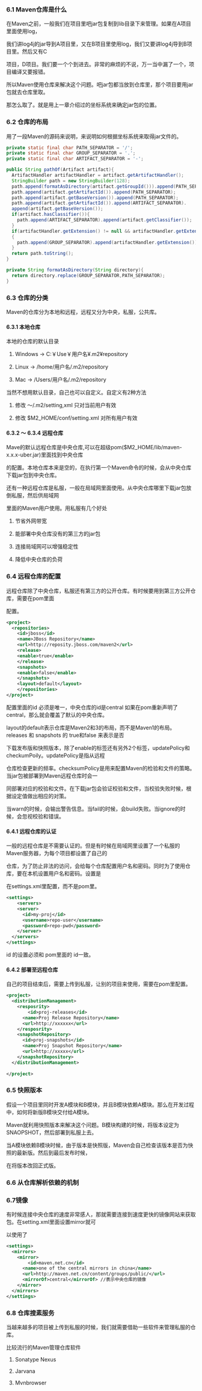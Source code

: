 ### 6.1 Maven仓库是什么

在Maven之前，一般我们在项目里吧jar包复制到lib目录下来管理。如果在A项目里面使用log，

我们讲log4j的jar导到A项目里，又在B项目里使用log，我们又要讲log4j导到B项目里。然后又有C

项目，D项目。我们要一个个到进去。非常的麻烦的不说，万一当中漏了一个，项目编译又要报错。

所以Maven使用仓库来解决这个问题。吧jar包都当放到仓库里，那个项目要用jar包就去仓库里取。

那怎么取了。就是用上一章介绍过的坐标系统来确定jar包的位置。

### 6.2 仓库的布局

用了一段Maven的源码来说明，来说明如何根据坐标系统来取得jar文件的。

```java
private static final char PATH_SEPARATOR = '/';
private static final char GROUP_SEPARATOR = '.';
private static final char ARTIFACT_SEPARATOR = '-';

public String pathOf(Artifact artifact){
  ArtifactHandler artifactHandler = artifact.getArtifactHandler();
  StringBuilder path = new StringBuilder(128);
  path.append(formatAsDirectory(artifact.getGroupId())).append(PATH_SEPARATOR);
  path.append(artifact.getArtifactId()).append(PATH_SEPARATOR);
  path.append(artifact.getBaseVersion()).append(PATH_SEPARATOR);
  path.append(artifact.getArtifactId()).append(ARTIFACT_SEPARATOR).
  append(artifact.getBaseVersion());
  if(artifact.hasClassifier()){
    path.append(ARTIFACT_SEPARATOR).append(artifact.getClassifier());
  }
  if(artifactHandler.getExtension() != null && artifactHandler.getExtension().length() > 0)
  {
    path.append(GROUP_SEPARATOR).append(artifactHandler.getExtension());
  }
  return path.toString();
}

private String formatAsDirectory(String directory){
  return directory.replace(GROUP_SEPARATOR,PATH_SEPARATOR);
}

```



### 6.3 仓库的分类

Maven的仓库分为本地和远程，远程又分为中央，私服，公共库。

#### 6.3.1 本地仓库

本地的仓库的默认目录

1. Windows → C:￥Use￥用户名¥.m2¥repository

2. Linux → /home/用户名/.m2/repository

3. Mac → /Users/用户名/.m2/repository   

当然不想用默认目录，自己也可以自定义。自定义有2种方法

1. 修改 ～/.m2/setting,xml 只对当前用户有效

2. 修改 $M2_HOME/conf/setting.xml 对所有用户有效

#### 6.3.2 ～ 6.3.4 远程仓库

Mave的默认远程仓库是中央仓库,可以在超级pom($M2_HOME/lib/maven-x.x.x-uber.jar)里面找到中央仓库

的配置。本地仓库本来是空的，在执行第一个Maven命令的时候，会从中央仓库下载jar包到中央仓库。

还有一种远程仓库是私服，一般在局域网里面使用。从中央仓库哪里下载jar包放倒私服，然后供局域网

里面的Maven用户使用。用私服有几个好处

1. 节省外网带宽

2. 能部署中央仓库没有的第三方的jar包

3. 连接局域网可以增强稳定性

4. 降低中央仓库的负荷

### 6.4 远程仓库的配置

远程仓库除了中央仓库，私服还有第三方的公开仓库。有时候要用到第三方公开仓库，需要在pom里面

配置。

```xml
<project>
  <repositories>
    <id>jboss</id>
    <name>JBoss Repository</name>
    <url>http://reposity.jboss.com/maven2</url>
    <release>
    <enable>true</enable>
    </release>
    <snapshots>
    <enable>false</enable>
    </snapshots>
    <layout>default</layout>
  	</repositories>
</project>
```

配置里面的id 必须是唯一，中央仓库的id是central 如果在pom重新声明了central，那么就会覆盖了默认的中央仓库。

layout的default表示仓库是Maven2和3的布局，而不是Maven1的布局。releases 和 snapshots 的 true和false 来表示是否

下载发布版和快照版本，除了enable的标签还有另外2个标签，updatePolicy和checkumPoily。updatePolicy是指从远程

仓库检查更新的频率。checksumPolicy是用来配置Maven的检验和文件的策略。当jar包被部署到Maven远程仓库时会一

同部署对应的校验和文件。在下载jar包会验证校验和文件，当校验失败时候，根据设定值做出相应的对策。

当warn的时候，会输出警告信息。当fail的时候，会build失败。当ignore的时候，会忽视校验和错误。

#### 6.4.1 远程仓库的认证

一般的远程仓库是不需要认证的。但是有时候在局域网里设置了一个私服的Maven服务器，为每个项目都设置了自己的

仓库，为了防止非法的访问，会给每个仓库配置用户名和密码。同时为了使用仓库，要在本机设置用户名和密码。设置是

在settings.xml里配置，而不是pom里。

```xml
<settings>
	<servers>
    <server>
      <id>my-proj</id>
      <username>repo-user</username>
      <password>repo-pwd</password>
    </server>
  </servers>
</settings>
```

id 的设置必须和 pom里面的 id一致。

#### 6.4.2 部署至远程仓库

自己的项目结束后，需要上传到私服，让别的项目来使用，需要在pom里配置。

```xml
<project>
  <distributionManagement>
  	<resposrity>
    	<id>proj-releases</id>
      <name>Proj Release Repository</name>
      <url>http://xxxxxx</url>
    </resposrity>
    <snapshotRepository>
      <id>proj-snapshots</id>
      <name>Proj Snapshot Repository</name>
      <url>http://xxxxx</url>
    </snapshotRepository>
  </distributionManagement>
  
</project>
```



### 6.5 快照版本

假设一个项目里同时开发A模块和B模块，并且B模块依赖A模块。那么在开发过程中，如何将新版B模块交付给A模块。

Maven就利用快照版本来解决这个问题。B模块构建的时候，将版本设定为SNAOPSHOT，然后部署到私服上去。

当A模块依赖B模块时候，由于版本是快照版，Maven会自己检查该版本是否为快照的最新版。然后到最后发布时候，

在将版本改回正式版。

### 6.6 从仓库解析依赖的机制



### 6.7镜像

有时候连接中央仓库的速度非常感人，那就需要连接到速度更快的镜像网站来获取包。在setting.xml里面设置mirror就可

以使用了

```xml
<settings>
  <mirrors>
    <mirror>
    	<id>maven.net.cn</id>
      <name>one of the central mirrors in china</name> 
      <url>http://maven.net.cn/content/groups/public/</url>
      <mirrorOf>central</mirrorOf> //表示中央仓库的镜像
    </mirror>
  </mirrors>
</settings>
```



### 6.8 仓库搜素服务

当越来越多的项目被上传到私服的时候，我们就需要借助一些软件来管理私服的仓库。

比较流行的Maven管理仓库软件

1. Sonatype Nexus

2. Jarvana

3. Mvnbrowser

   